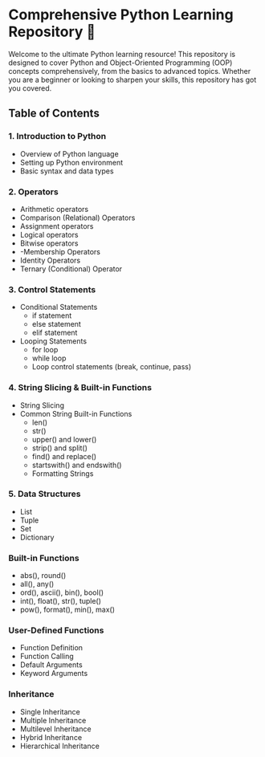 # Comprehensive Python Learning Repository 🐍
Welcome to the ultimate Python learning resource! This repository is designed to cover Python and Object-Oriented Programming (OOP) concepts comprehensively, from the basics to advanced topics. Whether you are a beginner or looking to sharpen your skills, this repository has got you covered.
## Table of Contents
### 1. Introduction to Python
  - Overview of Python language
  - Setting up Python environment
  - Basic syntax and data types
### 2. Operators
  - Arithmetic operators
  - Comparison (Relational) Operators
  - Assignment operators
  - Logical operators
  - Bitwise operators
  - -Membership Operators
  - Identity Operators
  - Ternary (Conditional) Operator
### 3. Control Statements
  - Conditional Statements
    - if statement
    - else statement
    - elif statement
  - Looping Statements
    - for loop
    - while loop
    - Loop control statements (break, continue, pass)
### 4. String Slicing & Built-in Functions
  - String Slicing
  - Common String Built-in Functions
    - len()
    - str()
    - upper() and lower()
    - strip() and split()
    - find() and replace()
    - startswith() and endswith()
    - Formatting Strings
### 5. Data Structures
  - List
  - Tuple
  - Set
  - Dictionary
### Built-in Functions
  - abs(), round()
  - all(), any()
  - ord(), ascii(), bin(), bool()
  - int(), float(), str(), tuple()
  - pow(), format(), min(), max()
### User-Defined Functions
  - Function Definition
  - Function Calling
  - Default Arguments
  - Keyword Arguments
### Inheritance
- Single Inheritance
- Multiple Inheritance
- Multilevel Inheritance
- Hybrid Inheritance
- Hierarchical Inheritance
